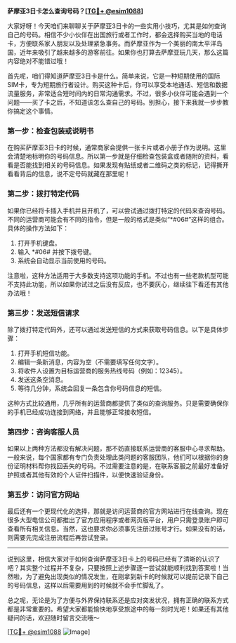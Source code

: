 **萨摩亚3日卡怎么查询号码？[[TG💪+ @esim1088](https://t.me/s/esim1088)]**

大家好呀！今天咱们来聊聊关于萨摩亚3日卡的一些实用小技巧，尤其是如何查询自己的号码。相信不少小伙伴在出国旅行或者工作时，都会选择购买当地的电话卡，方便联系家人朋友以及处理紧急事务。而萨摩亚作为一个美丽的南太平洋岛国，近年来吸引了越来越多的游客前往。如果你也打算去萨摩亚玩几天，那么这篇内容绝对不能错过哦！

首先呢，咱们得知道萨摩亚3日卡是什么。简单来说，它是一种短期使用的国际SIM卡，专为短期旅行者设计。购买这种卡后，你可以享受本地通话、短信和数据流量服务，非常适合短时间内的日常沟通需求。不过，很多小伙伴可能会遇到一个问题——买了卡之后，不知道该怎么查自己的号码。别担心，接下来我就一步步教你搞定这个事情。

### 第一步：检查包装或说明书

在购买萨摩亚3日卡的时候，通常商家会提供一张卡片或者小册子作为说明。这里会清楚地标明你的号码信息。所以第一步就是仔细检查包装盒或者随附的资料，看看是否能找到相关的号码信息。如果发现有贴纸或者二维码之类的标记，记得撕开看看背后的信息，说不定号码就藏在那里呢！

### 第二步：拨打特定代码

如果你已经将卡插入手机并且开机了，可以尝试通过拨打特定的代码来查询号码。不同的运营商可能会有不同的指令，但是一般的格式是类似“*#06#”这样的组合。具体的操作方法如下：

1. 打开手机键盘。
2. 输入 *#06# 并按下拨号键。
3. 系统会自动显示当前使用的号码。

注意啦，这种方法适用于大多数支持这项功能的手机。不过也有一些老款机型可能不支持此功能，所以如果你试过之后没有反应，也不要灰心，继续往下看还有其他办法哦！

### 第三步：发送短信请求

除了拨打特定代码外，还可以通过发送短信的方式来获取号码信息。以下是具体步骤：

1. 打开手机短信功能。
2. 编辑一条新消息，内容为空（不需要填写任何文字）。
3. 将收件人设置为目标运营商的服务热线号码（例如：12345）。
4. 发送这条空消息。
5. 等待几分钟，系统会回复一条包含你号码信息的短信。

这种方式比较通用，几乎所有的运营商都提供了类似的查询服务。只是需要确保你的手机已经成功连接到网络，并且能够正常接收短信。

### 第四步：咨询客服人员

如果以上两种方法都没有解决问题，那不妨直接联系运营商的客服中心寻求帮助。一般来说，每个国家都有专门负责处理此类问题的客服团队，他们可以根据你的身份证明材料帮你找回丢失的号码。不过需要注意的是，在联系客服之前最好准备好护照或者其他有效的个人证件扫描件，以便快速验证身份。

### 第五步：访问官方网站

最后还有一个更现代化的选择，那就是访问运营商的官方网站进行在线查询。现在很多大型电信公司都推出了官方应用程序或者网页版平台，用户只需登录账户即可查看所有相关信息。当然，这也要求你必须事先注册过账号才行。如果没有的话，则需要先完成注册流程后再尝试登录。

---

说到这里，相信大家对于如何查询萨摩亚3日卡上的号码已经有了清晰的认识了吧？其实整个过程并不复杂，只要按照上述步骤逐一尝试就能顺利找到答案啦！当然啦，为了避免出现类似的情况发生，在刚拿到新卡的时候就可以提前记录下自己的号码信息，这样以后需要用到的时候就不会手忙脚乱了。

总之呢，无论是为了方便与外界保持联系还是应对突发状况，拥有正确的联系方式都是非常重要的。希望大家都能愉快地享受旅途中的每一刻时光吧！如果还有其他疑问的话，欢迎随时留言交流哦～

[[TG💪+ @esim1088](https://t.me/s/esim1088) ![Image](https://i.postimg.cc/4NQfJmqS/Snipaste-2025-05-13-00-14-12.png)]